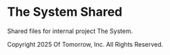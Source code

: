 # The System Shared
Shared files for internal project The System.

Copyright 2025 Of Tomorrow, Inc. All Rights Reserved.